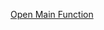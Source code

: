 [Open Main Function](vscode://file//Users/scoge/Desktop/SCOGE/Web_Dev/SCOGE/src/backend/universe_backend/scoge.mo:644)
<!-- [Name](vscode://file//path) -->
